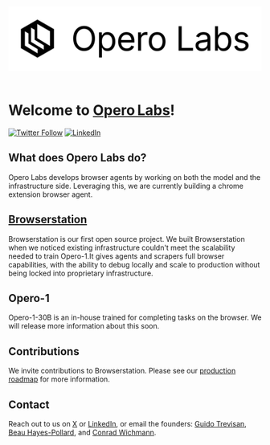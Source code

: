 <img 
  alt="Operolabs Logo" 
  src="../static/opero-logo.png" 
  style="margin: 20px auto;" />

# Welcome to [Opero Labs](https://operolabs.com)!

[![Twitter Follow](https://img.shields.io/twitter/follow/operolabs?style=social)](https://x.com/operolabs)
[![LinkedIn](https://custom-icon-badges.demolab.com/badge/LinkedIn-0A66C2?logo=linkedin-white&logoColor=fff)](https://www.linkedin.com/company/opero-labs)

## What does Opero Labs do?

Opero Labs develops browser agents by working on both the model and the infrastructure side. Leveraging this, we are currently building a chrome extension browser agent.

## [Browserstation](https://github.com/operolabs/browserstation)

Browserstation is our first open source project. We built Browserstation when we noticed existing infrastructure couldn't meet the scalability needed to train Opero-1.It gives agents and scrapers full browser capabilities, with the ability to debug locally and scale to production without being locked into proprietary infrastructure.

## Opero-1

Opero-1-30B is an in-house trained for completing tasks on the browser. We will release more information about this soon.

## Contributions

We invite contributions to Browserstation. Please see our [production roadmap](https://github.com/operolabs/browserstation) for more information.

## Contact

Reach out to us on [X](https://x.com/operolabs) or [LinkedIn](https://www.linkedin.com/company/opero-labs), or email the founders: [Guido Trevisan](mailto:guido@operolabs.com), [Beau Hayes-Pollard](mailto:beau@operolabs.com), and [Conrad Wichmann](mailto:conrad@operolabs.com).